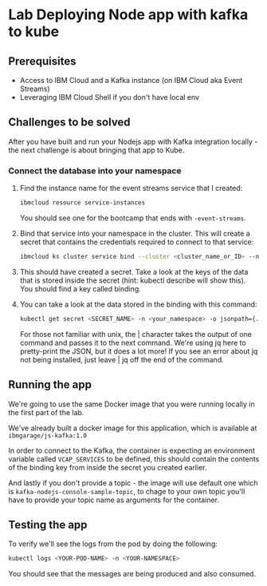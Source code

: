 # Lab Deploying Node app with kafka to kube

## Prerequisites

- Access to IBM Cloud and a Kafka instance (on IBM Cloud aka Event Streams)
- Leveraging IBM Cloud Shell if you don't have local env

## Challenges to be solved

After you have built and run your Nodejs app with Kafka integration locally - the next challenge is about bringing that app to Kube.

### Connect the database into your namespace

1. Find the instance name for the event streams service that I created:

    ```bash
    ibmcloud resource service-instances
    ```
    You should see one for the bootcamp that ends with `-event-streams`.

2. Bind that service into your namespace in the cluster. This will create a secret that contains the credentials required to connect to that service:

    ```bash
    ibmcloud ks cluster service bind --cluster <cluster_name_or_ID> --namespace <your_namespace> --service <service_instance_name> --role manager
    ```
    
3. This should have created a secret. Take a look at the keys of the data that is stored inside the secret (hint: kubectl describe will show this). You should find a key called binding.

4. You can take a look at the data stored in the binding with this command:
    ```bash
    kubectl get secret <SECRET_NAME> -n <your_namespace> -o jsonpath={.data.binding} | base64 -d | jq
    ```
    For those not familiar with unix, the | character takes the output of one command and passes it to the next command. We're using jq here to pretty-print the JSON, but it does a lot more! If you see an error about jq not being installed, just leave | jq off the end of the command.
    
## Running the app

We're going to use the same Docker image that you were running locally in the first part of the lab.

We've already built a docker image for this application, which is available at `ibmgarage/js-kafka:1.0`

In order to connect to the Kafka, the container is expecting an environment variable called `VCAP_SERVICES` to be defined, this should contain the contents of the binding key from inside the secret you created earlier.

And lastly if you don't provide a topic - the image will use default one which is `kafka-nodejs-console-sample-topic`, to chage to your own topic you'll have to provide your topic name as arguments for the container.


## Testing the app

To verify we'll see the logs from the pod by doing the following:

```bash
kubectl logs <YOUR-POD-NAME> -n <YOUR-NAMESPACE>
```

You should see that the messages are being produced and also consumed.



